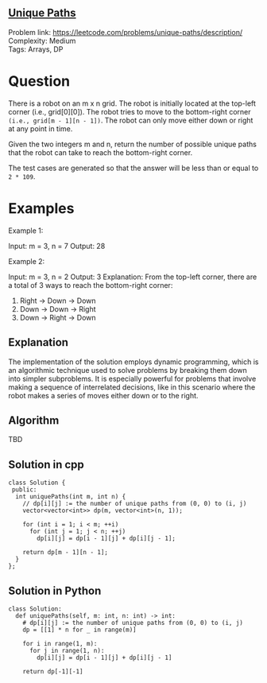 ## [Unique Paths](https://leetcode.com/problems/unique-paths/description/)

Problem link: https://leetcode.com/problems/unique-paths/description/ <br>
Complexity: Medium <br>
Tags: Arrays, DP <br>


# Question

There is a robot on an m x n grid. The robot is initially located at the top-left corner (i.e., grid[0][0]). The robot tries to move to the bottom-right corner `(i.e., grid[m - 1][n - 1])`. The robot can only move either down or right at any point in time.

Given the two integers m and n, return the number of possible unique paths that the robot can take to reach the bottom-right corner.

The test cases are generated so that the answer will be less than or equal to `2 * 109`.

# Examples

Example 1:

Input: m = 3, n = 7
Output: 28

Example 2:

Input: m = 3, n = 2
Output: 3
Explanation: From the top-left corner, there are a total of 3 ways to reach the bottom-right corner:
1. Right -> Down -> Down
2. Down -> Down -> Right
3. Down -> Right -> Down

## Explanation

The implementation of the solution employs dynamic programming, which is an algorithmic technique used to solve problems by breaking them down into simpler subproblems. It is especially powerful for problems that involve making a sequence of interrelated decisions, like in this scenario where the robot makes a series of moves either down or to the right.

## Algorithm

TBD

## Solution in cpp
```
class Solution {
 public:
  int uniquePaths(int m, int n) {
    // dp[i][j] := the number of unique paths from (0, 0) to (i, j)
    vector<vector<int>> dp(m, vector<int>(n, 1));

    for (int i = 1; i < m; ++i)
      for (int j = 1; j < n; ++j)
        dp[i][j] = dp[i - 1][j] + dp[i][j - 1];

    return dp[m - 1][n - 1];
  }
};
```

## Solution in Python
```
class Solution:
  def uniquePaths(self, m: int, n: int) -> int:
    # dp[i][j] := the number of unique paths from (0, 0) to (i, j)
    dp = [[1] * n for _ in range(m)]

    for i in range(1, m):
      for j in range(1, n):
        dp[i][j] = dp[i - 1][j] + dp[i][j - 1]

    return dp[-1][-1]
```	
